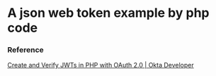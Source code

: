 # A json web token example by php code

### Reference
[Create and Verify JWTs in PHP with OAuth 2.0 | Okta Developer](https://developer.okta.com/blog/2019/02/04/create-and-verify-jwts-in-php)
